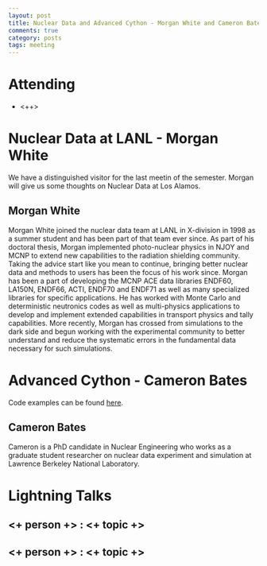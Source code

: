 ```yaml
---
layout: post
title: Nuclear Data and Advanced Cython - Morgan White and Cameron Bates
comments: true
category: posts
tags: meeting 
---
```



# Attending

- <++>

# Nuclear Data at LANL - Morgan White

We have a distinguished visitor for the last meetin of the semester. Morgan 
will give us some thoughts on Nuclear Data at Los Alamos.


## Morgan White

Morgan White joined the nuclear data team at LANL in X-division in 1998 as a 
summer student and has been part of that team ever since. As part of his 
doctoral thesis, Morgan implemented photo-nuclear physics in NJOY and MCNP to 
extend new capabilities to the radiation shielding community. Taking the advice 
start like you mean to continue, bringing better nuclear data and methods to 
users has been the focus of his work since. Morgan has been a part of 
developing the MCNP ACE data libraries ENDF60, LA150N, ENDF66, ACTI, ENDF70 and 
ENDF71 as well as many specialized libraries for specific applications. He has 
worked with Monte Carlo and deterministic neutronics codes as well as 
multi-physics applications to develop and implement extended capabilities in 
transport physics and tally capabilities. More recently, Morgan has crossed 
from simulations to the dark side and begun working with the experimental 
community to better understand and reduce the systematic errors in the 
fundamental data necessary for such simulations.

# Advanced Cython - Cameron Bates

Code examples can be found [here][code].

## Cameron Bates

Cameron is a PhD candidate in Nuclear Engineering who works as a graduate 
student researcher on nuclear data experiment and simulation at Lawrence 
Berkeley National Laboratory. 

# Lightning Talks 

## <+ person +> : <+ topic +>

## <+ person +> : <+ topic +>


[code]: https://github.com/thehackerwithin/berkeley/tree/master/cy_advanced "Code Examples" 
